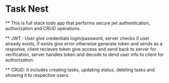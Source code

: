 # Task Nest
** This is full stack todo app that performs secure jwt authentication, authorization and CRUD operations.

** JWT : User give credentials login/password, server checks if user already exists, if exists give error otherwise generate token and sends as a response, client recieves token give access and send back to server for verification, server handles token and decode to dend user info to client for authorization.

** CRUD: It includes creating tasks, updating status, deleting tasks and showing it to respective users.
